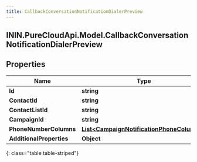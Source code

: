 ```yaml
---
title: CallbackConversationNotificationDialerPreview
---
```

## ININ.PureCloudApi.Model.CallbackConversationNotificationDialerPreview

## Properties

|Name | Type | Description | Notes|
|------------ | ------------- | ------------- | -------------|
| **Id** | **string** |  | [optional] |
| **ContactId** | **string** |  | [optional] |
| **ContactListId** | **string** |  | [optional] |
| **CampaignId** | **string** |  | [optional] |
| **PhoneNumberColumns** | [**List&lt;CampaignNotificationPhoneColumns&gt;**](CampaignNotificationPhoneColumns.html) |  | [optional] |
| **AdditionalProperties** | **Object** |  | [optional] |
{: class="table table-striped"}


